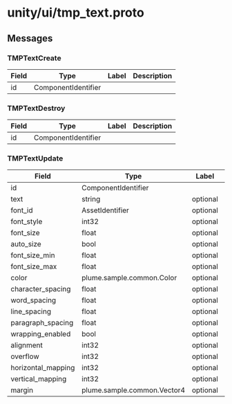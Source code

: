 
# unity/ui/tmp_text.proto



## Messages

### TMPTextCreate



| Field | Type | Label | Description |
| ----- | ---- | ----- | ----------- |
| id | ComponentIdentifier |  |  |



### TMPTextDestroy



| Field | Type | Label | Description |
| ----- | ---- | ----- | ----------- |
| id | ComponentIdentifier |  |  |



### TMPTextUpdate



| Field | Type | Label | Description |
| ----- | ---- | ----- | ----------- |
| id | ComponentIdentifier |  |  |
| text | string | optional |  |
| font_id | AssetIdentifier | optional |  |
| font_style | int32 | optional |  |
| font_size | float | optional |  |
| auto_size | bool | optional |  |
| font_size_min | float | optional |  |
| font_size_max | float | optional |  |
| color | plume.sample.common.Color | optional |  |
| character_spacing | float | optional |  |
| word_spacing | float | optional |  |
| line_spacing | float | optional |  |
| paragraph_spacing | float | optional |  |
| wrapping_enabled | bool | optional |  |
| alignment | int32 | optional |  |
| overflow | int32 | optional |  |
| horizontal_mapping | int32 | optional |  |
| vertical_mapping | int32 | optional |  |
| margin | plume.sample.common.Vector4 | optional |  |



 <!-- end of messages -->

 <!-- end of enums -->

 <!-- end of files -->